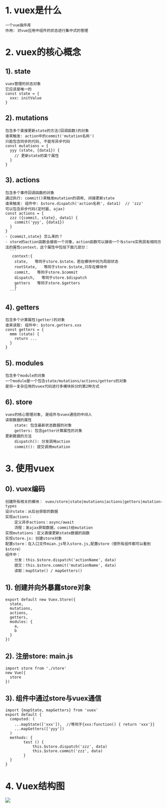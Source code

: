 # 1. vuex是什么
    一个vue插件库
    作用: 对vue应用中组件的状态进行集中式的管理

# 2. vuex的核心概念
## 1). state
    vuex管理的状态对象
    它应该是唯一的
    const state = {
      xxx: initValue
    }

## 2). mutations
    包含多个直接更新state的方法(回调函数)的对象
    谁来触发: action中的commit('mutation名称')
    只能包含同步的代码, 不能写异步代码
    const mutations = {
      yyy (state, {data1}) {
        // 更新state的某个属性
      }
    }
## 3). actions
    包含多个事件回调函数的对象
    通过执行: commit()来触发mutation的调用, 间接更新state
    谁来触发: 组件中: $store.dispatch('action名称', data1)  // 'zzz'
    可以包含异步代码(定时器, ajax)
    const actions = {
      zzz ({commit, state}, data1) {
        commit('yyy', {data1})
      }
    }
    - {commit,state} 怎么来的？
    - store的action函数会接收一个对象，action函数可以接收一个与store实例具有相同方法的属性context，这个属性中包括下面几部分：
      ```
       context:{
		state,   等同于store.$state，若在模块中则为局部状态
		rootState,   等同于store.$state,只存在模块中
		commit,   等同于store.$commit
		dispatch,   等同于store.$dispatch
		getters   等同于store.$getters
        }
      ```

## 4). getters
    包含多个计算属性(getter)的对象
    谁来读取: 组件中: $store.getters.xxx
    const getters = {
      mmm (state) {
        return ...
      }
    }

## 5). modules
    包含多个module的对象
    一个module是一个包含state/mutations/actions/getters的对象
    是将一复杂应用的vuex代码进行多模块拆分的第2种方式

## 6). store
    vuex的核心管理对象, 是组件与vuex通信的中间人
    读取数据的属性
        state: 包含最新状态数据的对象
        getters: 包含getter计算属性的对象
    更新数据的方法
        dispatch(): 分发调用action
        commit(): 提交调用mutation

# 3. 使用vuex
## 0). vuex编码
    创建所有相关的模块： vuex/store|state|mutations|actions|getters|mutation-types
    设计state：从后台获取的数据
    实现actions：
        定义异步actions：async/await
        流程：发ajax获取数据，commit给mutation
    实现mutations：定义直接更新state数据的函数
    实现store.js: 创建store对象
    配置store：在入口文件mian.js导入store.js,配置store（使所有组件都可以看到 $store）
    组件中：
        分发：this.$store.dispatch('actionName', data)
        提交：this.$store.commit('mutationName', data)
        读取：mapState() / mapGetters()
## 1). 创建并向外暴露store对象
    export default new Vuex.Store({
      state,
      mutations,
      actions,
      getters,
      modules: {
        a,
        b
      }
    })

## 2). 注册store: main.js
    import store from './store'
    new Vue({
      store
    })


## 3). 组件中通过store与vuex通信
    import {mapState, mapGetters} from 'vuex'
    export default {
      computed: (
        ...mapState(['xxx']),  //等同于{xxx:function() { return 'xxx'}}
        ...mapGetters(['yyy'])
      )
      methods: {
            test () {
                this.$store.dispatch('zzz', data)
                this.$store.commit('zzz', data)
            }
      }
    }

# 4. Vuex结构图
![](D:\work\190719\video\2019-12-10\vuex结构图.png)

